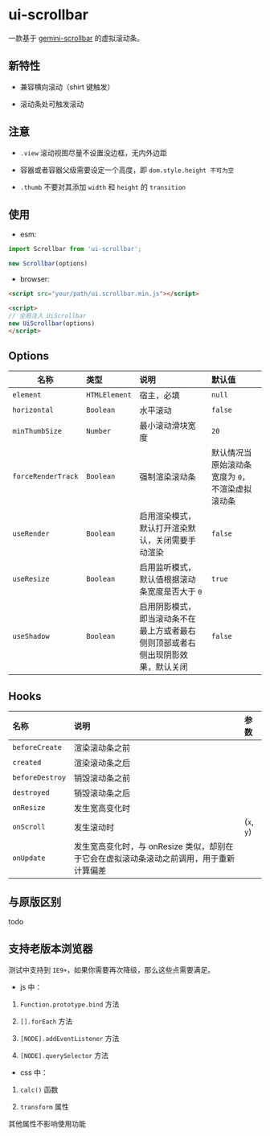 # ui-scrollbar

一款基于 [gemini-scrollbar](https://github.com/noeldelgado/gemini-scrollbar) 的虚拟滚动条。

## 新特性

- 兼容横向滚动（shirt 键触发）

- 滚动条处可触发滚动

## 注意

- `.view` 滚动视图尽量不设置没边框，无内外边距

- 容器或者容器父级需要设定一个高度，即 `dom.style.height 不可为空`

- `.thumb` 不要对其添加 `width` 和 `height` 的 `transition`

## 使用

- esm:

```javascript
import Scrollbar from 'ui-scrollbar';

new Scrollbar(options)
```

- browser:

```html
<script src="your/path/ui.scrollbar.min.js"></script>

<script>
// 全局注入 UiScrollbar
new UiScrollbar(options)
</script>
```

## Options  

| 名称 | 类型 | 说明 | 默认值 |
| ---- | :--- | :--- | :--- |
| `element` | `HTMLElement` | 宿主，必填 | `null` |
| `horizontal` | `Boolean` | 水平滚动 | `false` |
| `minThumbSize` | `Number` | 最小滚动滑块宽度 | `20` |
| `forceRenderTrack` | `Boolean` | 强制渲染滚动条 | 默认情况当原始滚动条宽度为 `0`，不渲染虚拟滚动条 |
| `useRender` | `Boolean` | 启用渲染模式，默认打开渲染默认，关闭需要手动渲染 | `false` |
| `useResize` | `Boolean` | 启用监听模式，默认值根据滚动条宽度是否大于 `0` | `true` |
| `useShadow` | `Boolean` | 启用阴影模式，即当滚动条不在最上方或者最右侧则顶部或者右侧出现阴影效果，默认关闭 | `false` |

## Hooks

| 名称 | 说明 | 参数 |
| :--- | :--- | :--- |
| `beforeCreate` | 渲染滚动条之前 | |
| `created` | 渲染滚动条之后 | |
| `beforeDestroy` | 销毁滚动条之前 | |
| `destroyed` | 销毁滚动条之后 | |
| `onResize` | 发生宽高变化时 | |
| `onScroll` | 发生滚动时 | (`x`, `y`) |
| `onUpdate` | 发生宽高变化时，与 onResize 类似，却别在于它会在虚拟滚动条滚动之前调用，用于重新计算偏差 | |

## 与原版区别

todo

## 支持老版本浏览器

测试中支持到 `IE9+`，如果你需要再次降级，那么这些点需要满足。

- js 中：

1. `Function.prototype.bind` 方法

2. `[].forEach` 方法

3. `[NODE].addEventListener` 方法

4. `[NODE].querySelector` 方法

- css 中：

1. `calc()` 函数

2. `transform` 属性

其他属性不影响使用功能
